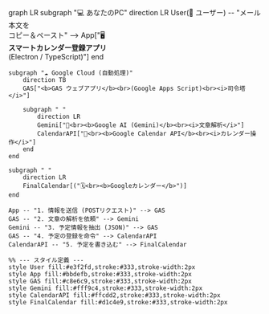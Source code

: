 graph LR
    subgraph "💻 あなたのPC"
        direction LR
        User(👤 ユーザー) -- "メール本文を<br>コピー＆ペースト" --> App["🖥️<br><b>スマートカレンダー登録アプリ</b><br>(Electron / TypeScript)"]
    end

    subgraph "☁️ Google Cloud (自動処理)"
        direction TB
        GAS["<b>GAS ウェブアプリ</b><br>(Google Apps Script)<br><i>司令塔</i>"]
        
        subgraph " "
            direction LR
            Gemini["🧠<br><b>Google AI (Gemini)</b><br><i>文章解析</i>"]
            CalendarAPI["📅<br><b>Google Calendar API</b><br><i>カレンダー操作</i>"]
        end
    end

    subgraph " "
        direction LR
        FinalCalendar[("🗓️<br><b>Googleカレンダー</b>")]
    end

    App -- "1. 情報を送信 (POSTリクエスト)" --> GAS
    GAS -- "2. 文章の解析を依頼" --> Gemini
    Gemini -- "3. 予定情報を抽出 (JSON)" --> GAS
    GAS -- "4. 予定の登録を命令" --> CalendarAPI
    CalendarAPI -- "5. 予定を書き込む" --> FinalCalendar

    %% --- スタイル定義 ---
    style User fill:#e3f2fd,stroke:#333,stroke-width:2px
    style App fill:#bbdefb,stroke:#333,stroke-width:2px
    style GAS fill:#c8e6c9,stroke:#333,stroke-width:2px
    style Gemini fill:#fff9c4,stroke:#333,stroke-width:2px
    style CalendarAPI fill:#ffcdd2,stroke:#333,stroke-width:2px
    style FinalCalendar fill:#d1c4e9,stroke:#333,stroke-width:2px